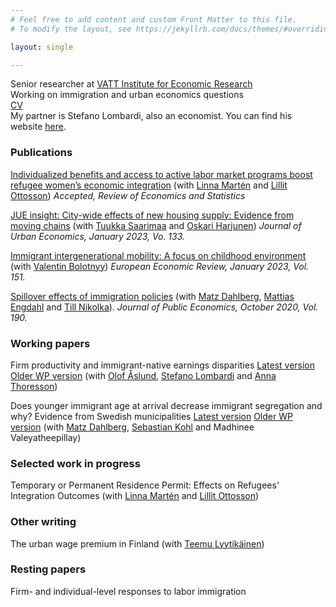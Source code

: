```yaml
---
# Feel free to add content and custom Front Matter to this file.
# To modify the layout, see https://jekyllrb.com/docs/themes/#overriding-theme-defaults

layout: single

---
```

Senior researcher at [VATT Institute for Economic Research](https://vatt.fi/en/frontpage) <br/>
Working on immigration and urban economics questions <br/>
[CV](../assets/files/CBratu_CV_Jan_2024.pdf) <br/>
My partner is Stefano Lombardi, also an economist. You can find his website [here](https://stefano-lombardi.github.io).


### Publications
[Individualized benefits and access to active labor market programs boost refugee women’s economic integration](https://direct.mit.edu/rest/article/doi/10.1162/rest_a_01554/127740/Individualized-Benefits-and-Access-to-Active-Labor) (with [Linna Martén](https://sites.google.com/site/linnamarten/home) and [Lillit Ottosson](https://sites.google.com/view/lillitottosson/home)) <em> Accepted, Review of Economics and Statistics </em>

[JUE insight: City-wide effects of new housing supply: Evidence from moving chains](https://www.sciencedirect.com/science/article/pii/S0094119022001048) (with [Tuukka Saarimaa](https://sites.google.com/site/ttsaarimaa/home) and [Oskari Harjunen](https://sites.google.com/site/oskariharjunen/)) <em> Journal of Urban Economics, January 2023, Vo. 133. </em>

[Immigrant intergenerational mobility: A focus on childhood environment](https://www.sciencedirect.com/science/article/pii/S0014292122002331?casa_token=aNXtfcnyKtcAAAAA:Tv2Pn_oKxeBz0L-7EboNVUkgbYwru7X6V5GAKFhshR4cdf2rMRP0hbdrTJihGurZJyuIY3YdXQ) (with [Valentin Bolotnyy](https://www.valentinbolotnyy.com/)) <em> European Economic Review, January 2023, Vol. 151. </em>

[Spillover effects of immigration policies](https://www.sciencedirect.com/science/article/pii/S0047272720301031?casa_token=8jqIHm3RM4cAAAAA:4R-n-iyeU-Cc_rc13HSz4jgEIwV4rtUhBDqMeo9K1OjNKYO4mKK8KnBw5INs6C89lbEQvdcVKrD6) (with [Matz Dahlberg](https://katalog.uu.se/profile/?id=N94-1712), [Mattias Engdahl](https://www.ifau.se/en/About-IFAU/Personnel/Researchers-Research-Officers/Mattias-Engdahl/) and [Till Nikolka](https://www.dji.de/en/about-us/employees/detailview/mitarbeiter/till-nikolka.html)). <em> Journal of Public Economics, October 2020, Vol. 190. </em>


### Working papers

Firm productivity and immigrant-native earnings disparities [Latest version](../assets/files/Firm_prod_paper_May2024.pdf) [Older WP version](https://www.ifau.se/Forskning/Publikationer/Working-papers/2021/firm-productivity-and-immigrant-native-earnings-disparity/) (with [Olof Åslund](https://www.ifau.se/en/About-IFAU/Personnel/Researchers-Research-Officers/Olof-Aslund/), [Stefano Lombardi](https://stefano-lombardi.github.io/) and [Anna Thoresson](https://sites.google.com/site/abthoresson))

Does younger immigrant age at arrival decrease immigrant segregation and why? Evidence from Swedish municipalities [Latest version](../assets/files/BDKV_20250213.pdf) [Older WP version](https://www.cesifo.org/en/publikationen/2021/working-paper/age-arrival-and-residential-integration) (with [Matz Dahlberg](https://katalog.uu.se/profile/?id=N94-1712), [Sebastian Kohl](https://www.sebastiankohl.com/) and Madhinee Valeyatheepillay)


### Selected work in progress
Temporary or Permanent Residence Permit: Effects on Refugees' Integration Outcomes (with [Linna Martén](https://sites.google.com/site/linnamarten/home) and [Lillit Ottosson](https://sites.google.com/view/lillitottosson/home))


### Other writing 

The urban wage premium in Finland (with [Teemu Lyytikäinen](https://sites.google.com/site/ttlyytikainen/home))

### Resting papers

Firm- and individual-level responses to labor immigration 